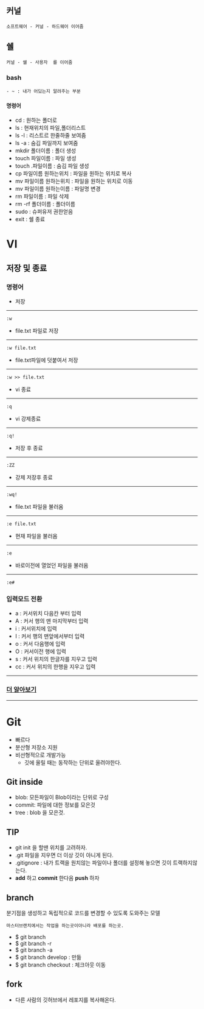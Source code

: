 ## 커널
	소프트웨어 - 커널 - 하드웨어 이어줌

## 쉘
	커널 - 쉘 - 사용자  를 이어줌
### bash
	- ~ : 내가 어딨는지 알려주는 부분	
	
   #### 명령어
   - cd : 원하는 폴더로 
   - ls : 현재위치의 파일,폴더리스트
   - ls -l : 리스트르 한줄하줄 보여줌
   - ls -a : 숨김 파일까지 보여줌
   - mkdir 폴더이름 : 폴더 생성 
   - touch 파일이름 : 파일 생성
   - touch .파일이름 : 숨김 파일 생성
   - cp 파일이름 원하는위치 : 파일을 원하는 위치로 복사
   - mv 파일이름 원하는위치 : 파일을 원하는 위치로 이동
   - mv 파일이름 원하는이름 : 파일명 변경	 
   - rm 파일이름 : 파일 삭제
   - rm -rf 폴더이름 : 폴더이름 	 
   - sudo : 슈퍼유저 권한얻음
   - exit : 쉘 종료

# VI

## 저장 및 종료


### 명령어
- 저장
---
	:w

- file.txt 파일로 저장 	
---
	:w file.txt

- file.txt파일에 덧붙여서 저장
--- 
	:w >> file.txt
- vi 종료
--- 
	:q
- vi 강제종료
---
	:q!
- 저장 후 종료
---
	:ZZ
- 강제 저장후 종료
---
	:wq!
- file.txt 파일을 불러옴
---
	:e file.txt
- 현재 파일을 불러옴
--- 
	:e
- 바로이전에 열었던 파일을 불러옴
---
	:e#
### 입력모드 전환
- a : 커서위치 다음칸 부터 입력
- A : 커서 행의 맨 마지막부터 입력
- i : 커서위치에 입력
- I : 커서 행의 맨앞에서부터 입력
- o : 커서 다음행에 입력
- O : 커서이전 행에 입력
- s : 커서 위치의 한글자를 지우고 입력
- cc : 커서 위치의 한행을 지우고 입력 


---
### [더 알아보기](http://gyuha.tistory.com/157)
---

# Git
- 빠르다
- 분산형 저장소 지원
- 비선형적으로 개발가능
	- 깃에 올릴 때는 동작하는 단위로 올려야한다.	
    
## Git inside 
- blob: 모든파일이 Blob이라는 단위로 구성
- commit: 파일에 대한 정보를 모은것
- tree : blob 을 모은것.


## TIP
- git init 을 할땐 위치를 고려하자.
- .git 파일을 지우면 더 이상 깃이 아니게 된다.
- .gitignore : 내가 트랙을 원치않는 파일이나 폴더를 설정해 놓으면 깃이 트랙하지않는다.
- **add** 하고 **commit** 한다음 **push** 하자  

## branch
분기점을 생성하고 독립적으로 코드를 변경할 수 있도록 도와주는 모델
	
 	마스터브랜치에서는 작업을 하는곳이아니라 배포를 하는곳. 
    

- $ git branch 
- $ git branch -r
- $ git branch -a
- $ git branch develop : 만듦
- $ git branch checkout : 체크아웃 이동

## fork 
- 다른 사람의 깃허브에서 레포지를 복사해온다.



